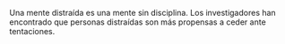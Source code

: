 Una mente distraída es una mente sin disciplina. Los investigadores han encontrado que personas distraídas son más propensas a ceder ante tentaciones. 